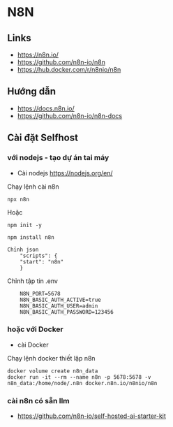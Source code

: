 
# N8N

## Links
- https://n8n.io/
- https://github.com/n8n-io/n8n
- https://hub.docker.com/r/n8nio/n8n

## Hướng dẫn
- https://docs.n8n.io/
- https://github.com/n8n-io/n8n-docs

  
## Cài đặt Selfhost

### với nodejs - tạo dự án tai máy
- Cài nodejs https://nodejs.org/en/

Chạy lệnh cài n8n  
```
npx n8n
```

Hoặc  
```
npm init -y

npm install n8n

Chỉnh json   
    "scripts": {
    "start": "n8n"
    }
```

Chỉnh tập tin  .env  
```
    N8N_PORT=5678
    N8N_BASIC_AUTH_ACTIVE=true
    N8N_BASIC_AUTH_USER=admin
    N8N_BASIC_AUTH_PASSWORD=123456
```

### hoặc với Docker 
- cài Docker

Chạy lệnh docker thiết lập n8n  
```
docker volume create n8n_data
docker run -it --rm --name n8n -p 5678:5678 -v n8n_data:/home/node/.n8n docker.n8n.io/n8nio/n8n
```

### cài n8n có sẵn llm
- https://github.com/n8n-io/self-hosted-ai-starter-kit

